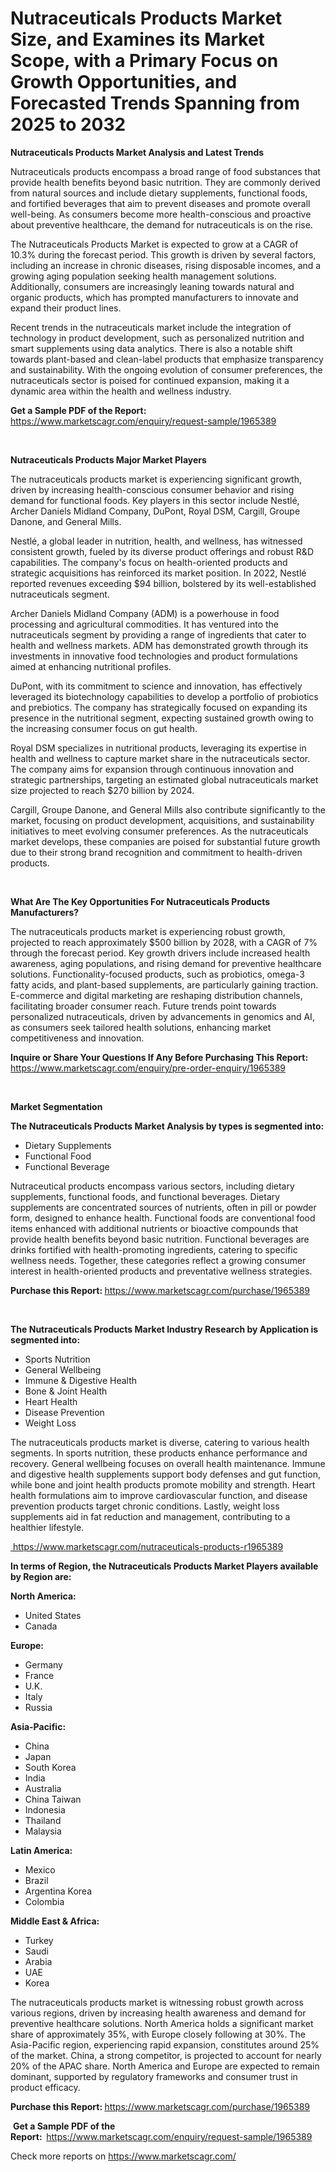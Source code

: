 <p><h1>Nutraceuticals Products Market Size, and Examines its Market Scope, with a Primary Focus on Growth Opportunities, and Forecasted Trends Spanning from 2025 to 2032</h1></p><p><strong>Nutraceuticals Products Market Analysis and Latest Trends</strong></p>
<p><p>Nutraceuticals products encompass a broad range of food substances that provide health benefits beyond basic nutrition. They are commonly derived from natural sources and include dietary supplements, functional foods, and fortified beverages that aim to prevent diseases and promote overall well-being. As consumers become more health-conscious and proactive about preventive healthcare, the demand for nutraceuticals is on the rise.</p><p>The Nutraceuticals Products Market is expected to grow at a CAGR of 10.3% during the forecast period. This growth is driven by several factors, including an increase in chronic diseases, rising disposable incomes, and a growing aging population seeking health management solutions. Additionally, consumers are increasingly leaning towards natural and organic products, which has prompted manufacturers to innovate and expand their product lines.</p><p>Recent trends in the nutraceuticals market include the integration of technology in product development, such as personalized nutrition and smart supplements using data analytics. There is also a notable shift towards plant-based and clean-label products that emphasize transparency and sustainability. With the ongoing evolution of consumer preferences, the nutraceuticals sector is poised for continued expansion, making it a dynamic area within the health and wellness industry.</p></p>
<p><strong>Get a Sample PDF of the Report:&nbsp;</strong> <a href="https://www.marketscagr.com/enquiry/request-sample/1965389?utm_campaign=3215&utm_medium=2&utm_source=Github&utm_content=ia&utm_term=07042025&utm_id=nutraceuticals-products">https://www.marketscagr.com/enquiry/request-sample/1965389</a></p>
<p>&nbsp;</p>
<p><strong>Nutraceuticals Products Major Market Players</strong></p>
<p><p>The nutraceuticals products market is experiencing significant growth, driven by increasing health-conscious consumer behavior and rising demand for functional foods. Key players in this sector include Nestlé, Archer Daniels Midland Company, DuPont, Royal DSM, Cargill, Groupe Danone, and General Mills.</p><p>Nestlé, a global leader in nutrition, health, and wellness, has witnessed consistent growth, fueled by its diverse product offerings and robust R&D capabilities. The company's focus on health-oriented products and strategic acquisitions has reinforced its market position. In 2022, Nestlé reported revenues exceeding $94 billion, bolstered by its well-established nutraceuticals segment.</p><p>Archer Daniels Midland Company (ADM) is a powerhouse in food processing and agricultural commodities. It has ventured into the nutraceuticals segment by providing a range of ingredients that cater to health and wellness markets. ADM has demonstrated growth through its investments in innovative food technologies and product formulations aimed at enhancing nutritional profiles.</p><p>DuPont, with its commitment to science and innovation, has effectively leveraged its biotechnology capabilities to develop a portfolio of probiotics and prebiotics. The company has strategically focused on expanding its presence in the nutritional segment, expecting sustained growth owing to the increasing consumer focus on gut health.</p><p>Royal DSM specializes in nutritional products, leveraging its expertise in health and wellness to capture market share in the nutraceuticals sector. The company aims for expansion through continuous innovation and strategic partnerships, targeting an estimated global nutraceuticals market size projected to reach $270 billion by 2024.</p><p>Cargill, Groupe Danone, and General Mills also contribute significantly to the market, focusing on product development, acquisitions, and sustainability initiatives to meet evolving consumer preferences. As the nutraceuticals market develops, these companies are poised for substantial future growth due to their strong brand recognition and commitment to health-driven products.</p></p>
<p>&nbsp;</p>
<p><strong>What Are The Key Opportunities For Nutraceuticals Products Manufacturers?</strong></p>
<p><p>The nutraceuticals products market is experiencing robust growth, projected to reach approximately $500 billion by 2028, with a CAGR of 7% through the forecast period. Key growth drivers include increased health awareness, aging populations, and rising demand for preventive healthcare solutions. Functionality-focused products, such as probiotics, omega-3 fatty acids, and plant-based supplements, are particularly gaining traction. E-commerce and digital marketing are reshaping distribution channels, facilitating broader consumer reach. Future trends point towards personalized nutraceuticals, driven by advancements in genomics and AI, as consumers seek tailored health solutions, enhancing market competitiveness and innovation.</p></p>
<p><strong>Inquire or Share Your Questions If Any Before Purchasing This Report:</strong> <a href="https://www.marketscagr.com/enquiry/pre-order-enquiry/1965389?utm_campaign=3215&utm_medium=2&utm_source=Github&utm_content=ia&utm_term=07042025&utm_id=nutraceuticals-products">https://www.marketscagr.com/enquiry/pre-order-enquiry/1965389</a></p>
<p>&nbsp;</p>
<p><strong>Market Segmentation</strong></p>
<p><strong>The Nutraceuticals Products Market Analysis by types is segmented into:</strong></p>
<p><ul><li>Dietary Supplements</li><li>Functional Food</li><li>Functional Beverage</li></ul></p>
<p><p>Nutraceutical products encompass various sectors, including dietary supplements, functional foods, and functional beverages. Dietary supplements are concentrated sources of nutrients, often in pill or powder form, designed to enhance health. Functional foods are conventional food items enhanced with additional nutrients or bioactive compounds that provide health benefits beyond basic nutrition. Functional beverages are drinks fortified with health-promoting ingredients, catering to specific wellness needs. Together, these categories reflect a growing consumer interest in health-oriented products and preventative wellness strategies.</p></p>
<p><strong>Purchase this Report:&nbsp;</strong><a href="https://www.marketscagr.com/purchase/1965389?utm_campaign=3215&utm_medium=2&utm_source=Github&utm_content=ia&utm_term=07042025&utm_id=nutraceuticals-products">https://www.marketscagr.com/purchase/1965389</a></p>
<p>&nbsp;</p>
<p><strong>The Nutraceuticals Products Market Industry Research by Application is segmented into:</strong></p>
<p><ul><li>Sports Nutrition</li><li>General Wellbeing</li><li>Immune & Digestive Health</li><li>Bone & Joint Health</li><li>Heart Health</li><li>Disease Prevention</li><li>Weight Loss</li></ul></p>
<p><p>The nutraceuticals products market is diverse, catering to various health segments. In sports nutrition, these products enhance performance and recovery. General wellbeing focuses on overall health maintenance. Immune and digestive health supplements support body defenses and gut function, while bone and joint health products promote mobility and strength. Heart health formulations aim to improve cardiovascular function, and disease prevention products target chronic conditions. Lastly, weight loss supplements aid in fat reduction and management, contributing to a healthier lifestyle.</p></p>
<p><a href="https://www.marketscagr.com/nutraceuticals-products-r1965389?utm_campaign=3215&utm_medium=2&utm_source=Github&utm_content=ia&utm_term=07042025&utm_id=nutraceuticals-products">&nbsp;https://www.marketscagr.com/nutraceuticals-products-r1965389</a></p>
<p><strong>In terms of Region, the Nutraceuticals Products Market Players available by Region are:</strong></p>
<p>
    <p> <strong> North America: </strong>
        <ul>
            <li>United States</li>
            <li>Canada</li>
        </ul>
        </p> 
    <p> <strong> Europe: </strong>
        <ul>
            <li>Germany</li>
            <li>France</li>
            <li>U.K.</li>
            <li>Italy</li>
            <li>Russia</li>
        </ul>
        </p> 
    <p> <strong> Asia-Pacific: </strong>
        <ul>
            <li>China</li>
            <li>Japan</li>
            <li>South Korea</li>
            <li>India</li>
            <li>Australia</li>
            <li>China Taiwan</li>
            <li>Indonesia</li>
            <li>Thailand</li>
            <li>Malaysia</li>
        </ul>
        </p> 
    <p> <strong> Latin America: </strong>
        <ul>
            <li>Mexico</li>
            <li>Brazil</li>
            <li>Argentina Korea</li>
            <li>Colombia</li>
        </ul>
        </p> 
    <p> <strong> Middle East & Africa: </strong>
        <ul>
            <li>Turkey</li>
            <li>Saudi</li>
            <li>Arabia</li>
            <li>UAE</li>
            <li>Korea</li>
        </ul>
    </p>
    </p>
<p><p>The nutraceuticals products market is witnessing robust growth across various regions, driven by increasing health awareness and demand for preventive healthcare solutions. North America holds a significant market share of approximately 35%, with Europe closely following at 30%. The Asia-Pacific region, experiencing rapid expansion, constitutes around 25% of the market. China, a strong competitor, is projected to account for nearly 20% of the APAC share. North America and Europe are expected to remain dominant, supported by regulatory frameworks and consumer trust in product efficacy.</p></p>
<p><strong>Purchase this Report: </strong><a href="https://www.marketscagr.com/purchase/1965389?utm_campaign=3215&utm_medium=2&utm_source=Github&utm_content=ia&utm_term=07042025&utm_id=nutraceuticals-products">https://www.marketscagr.com/purchase/1965389</a></p>
<p>&nbsp;<strong>Get a Sample PDF of the Report:&nbsp;&nbsp;</strong><a href="https://www.marketscagr.com/enquiry/request-sample/1965389?utm_campaign=3215&utm_medium=2&utm_source=Github&utm_content=ia&utm_term=07042025&utm_id=nutraceuticals-products">https://www.marketscagr.com/enquiry/request-sample/1965389</a></p>
<p><strong></strong></p>
<p>Check more reports on <a href="https://www.marketscagr.com/?utm_campaign=3215&utm_medium=2&utm_source=Github&utm_content=ia&utm_term=07042025&utm_id=nutraceuticals-products">https://www.marketscagr.com/</a></p>